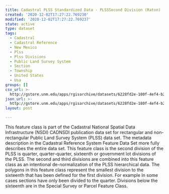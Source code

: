 ```yaml
---
title: Cadastral PLSS Standardized Data - PLSSSecond Division (Raton) - Version 1.1
created: '2020-12-02T17:27:22.769230'
modified: '2020-12-02T17:27:22.769237'
state: active
type: dataset
tags:
  - Cadastral
  - Cadastral Reference
  - New Mexico
  - Plss
  - Plss Divisions
  - Public Land Survey System
  - Section
  - Township
  - United States
  - Usa
groups: []
csv_url: >-
  http://gstore.unm.edu/apps/rgisarchive/datasets/6228fd2e-180f-4ef4-b22a-13c7d8c0ca0e/PLSSSecond_Division_RATON.derived.csv
json_url: >-
  http://gstore.unm.edu/apps/rgisarchive/datasets/6228fd2e-180f-4ef4-b22a-13c7d8c0ca0e/PLSSSecond_Division_RATON.derived.json
layout: post

---
```

 This feature class is part of the Cadastral National Spatial Data
                Infrastructure (NSDI) CADNSDI publication data set for rectangular and
                non-rectangular Public Land Survey System (PLSS) data set. The metadata description
                in the Cadastral Reference System Feature Data Set more fully describes the entire
                data set. This feature class is the second division of the PLSS is quarter,
                quarter-quarter, sixteenth or government lot divisions of the PLSS. The second and
                third divisions are combined into this feature class as an intentional
                de-normalization of the PLSS hierarchical data. The polygons in this feature class
                represent the smallest division to the sixteenth that has been defined for the first
                division. For example In some cases sections have only been divided to the quarter.
                Divisions below the sixteenth are in the Special Survey or Parcel Feature Class. 
